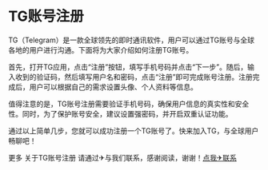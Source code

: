 # TG账号注册

TG（Telegram）是一款全球领先的即时通讯软件，用户可以通过TG账号与全球各地的用户进行沟通。下面将为大家介绍如何注册TG账号。

首先，打开TG应用，点击“注册”按钮，填写手机号码并点击“下一步”。随后，输入收到的验证码，然后填写用户名和密码，点击“注册”即可完成账号注册。注册完成后，用户可以根据自己的需求设置头像、个人资料等信息。

值得注意的是，TG账号注册需要验证手机号码，确保用户信息的真实性和安全性。同时，为了保护账号安全，建议设置强密码，并开启双重认证功能。

通过以上简单几步，您就可以成功注册一个TG账号了。快来加入TG，与全球用户畅聊吧！

更多 关于TG账号注册 请通过✈与我们联系，感谢阅读，谢谢！[点我✈联系](https://a.k02.cc)